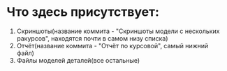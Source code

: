 # Что здесь присутствует:
1. Скриншоты(название коммита - "Скриншоты модели с нескольких ракурсов", находятся почти в самом низу списка)
2. Отчёт(название коммита - "Отчёт по курсовой", самый нижний файл)
3. Файлы моделей деталей(все остальные)
